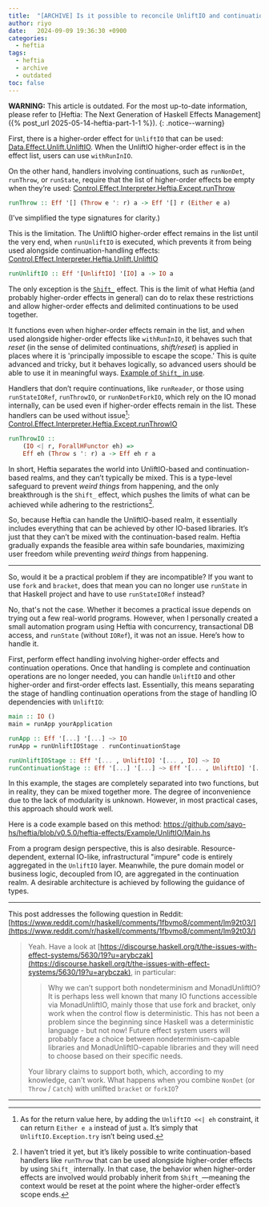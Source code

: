 ```yaml
---
title:  "[ARCHIVE] Is it possible to reconcile UnliftIO and continuations?"
author: riyo
date:   2024-09-09 19:36:30 +0900
categories:
  - heftia
tags:
  - heftia
  - archive
  - outdated
toc: false
---
```


**WARNING:** This article is outdated. For the most up-to-date information, please refer to [Heftia: The Next Generation of Haskell Effects Management]({% post_url 2025-05-14-heftia-part-1-1 %}).
{: .notice--warning}

First, there is a higher-order effect for `UnliftIO` that can be used: [Data.Effect.Unlift.UnliftIO](https://hackage.haskell.org/package/data-effects-0.1.2.0/docs/Data-Effect-Unlift.html#t:UnliftIO). When the UnliftIO higher-order effect is in the effect list, users can use `withRunInIO`.

On the other hand, handlers involving continuations, such as `runNonDet`, `runThrow`, or `runState`, require that the list of higher-order effects be empty when they’re used: [Control.Effect.Interpreter.Heftia.Except.runThrow](https://hackage.haskell.org/package/heftia-effects-0.3.1.0/docs/Control-Effect-Interpreter-Heftia-Except.html#v:runThrow)

```haskell
runThrow :: Eff '[] (Throw e ': r) a -> Eff '[] r (Either e a)
```

(I’ve simplified the type signatures for clarity.)

This is the limitation. The UnliftIO higher-order effect remains in the list until the very end, when `runUnliftIO` is executed, which prevents it from being used alongside continuation-handling effects: [Control.Effect.Interpreter.Heftia.Unlift.UnliftIO](https://hackage.haskell.org/package/heftia-effects-0.3.1.0/docs/Control-Effect-Interpreter-Heftia-Unlift.html#v:runUnliftIO)

```haskell
runUnliftIO :: Eff '[UnliftIO] '[IO] a -> IO a
```

The only exception is the [`Shift_`](https://hackage.haskell.org/package/heftia-effects-0.3.1.0/docs/Control-Effect-Interpreter-Heftia-ShiftReset.html#v:runShift_) effect. This is the limit of what Heftia (and probably higher-order effects in general) can do to relax these restrictions and allow higher-order effects and delimited continuations to be used together.

It functions even when higher-order effects remain in the list, and when used alongside higher-order effects like `withRunInIO`, it behaves such that *reset* (in the sense of delimited continuations, *shift/reset*) is applied in places where it is 'principally impossible to escape the scope.' This is quite advanced and tricky, but it behaves logically, so advanced users should be able to use it in meaningful ways. [Example of `Shift_` in use](https://github.com/sayo-hs/heftia/blob/1a2774adabe81a979dc6f560b3490d4712740a5f/heftia-effects/Example/Continuation2/Main.hs#L86-L105).

Handlers that don’t require continuations, like `runReader`, or those using `runStateIORef`, `runThrowIO`, or `runNonDetForkIO`, which rely on the IO monad internally, can be used even if higher-order effects remain in the list. These handlers can be used without issue[^1]:
[Control.Effect.Interpreter.Heftia.Except.runThrowIO](https://hackage.haskell.org/package/heftia-effects-0.3.1.0/docs/Control-Effect-Interpreter-Heftia-Except.html#v:runThrowIO)

```haskell
runThrowIO ::
    (IO <| r, ForallHFunctor eh) =>
    Eff eh (Throw s ': r) a -> Eff eh r a
```

[^1]: As for the return value here, by adding the `UnliftIO <<| eh` constraint, it can return `Either e a` instead of just `a`. It’s simply that `UnliftIO.Exception.try` isn’t being used.

In short, Heftia separates the world into UnliftIO-based and continuation-based realms, and they can’t typically be mixed. This is a type-level safeguard to prevent *weird things* from happening, and the only breakthrough is the `Shift_` effect, which pushes the limits of what can be achieved while adhering to the restrictions[^2].

[^2]: I haven’t tried it yet, but it’s likely possible to write continuation-based handlers like `runThrow` that can be used alongside higher-order effects by using `Shift_` internally. In that case, the behavior when higher-order effects are involved would probably inherit from `Shift_`—meaning the context would be reset at the point where the higher-order effect’s scope ends.

So, because Heftia can handle the UnliftIO-based realm, it essentially includes everything that can be achieved by other IO-based libraries. It’s just that they can’t be mixed with the continuation-based realm.
Heftia gradually expands the feasible area within safe boundaries, maximizing user freedom while preventing *weird things* from happening.

---

So, would it be a practical problem if they are incompatible? If you want to use `fork` and `bracket`, does that mean you can no longer use `runState` in that Haskell project and have to use `runStateIORef` instead?

No, that's not the case.
Whether it becomes a practical issue depends on trying out a few real-world programs.
However, when I personally created a small automation program using Heftia with concurrency, transactional DB access, and `runState` (without `IORef`), it was not an issue.
Here’s how to handle it.

First, perform effect handling involving higher-order effects and continuation operations. Once that handling is complete and continuation operations are no longer needed, you can handle `UnliftIO` and other higher-order and first-order effects last. Essentially, this means separating the stage of handling continuation operations from the stage of handling IO dependencies with `UnliftIO`:

```haskell
main :: IO ()
main = runApp yourApplication

runApp :: Eff '[...] '[...] ~> IO
runApp = runUnliftIOStage . runContinuationStage

runUnliftIOStage :: Eff '[... , UnliftIO] '[... , IO] ~> IO
runContinuationStage :: Eff '[...] '[...] ~> Eff '[... , UnliftIO] '[... , IO]
```

In this example, the stages are completely separated into two functions, but in reality, they can be mixed together more.
The degree of inconvenience due to the lack of modularity is unknown. However, in most practical cases, this approach should work well.

Here is a code example based on this method: <https://github.com/sayo-hs/heftia/blob/v0.5.0/heftia-effects/Example/UnliftIO/Main.hs>

From a program design perspective, this is also desirable. Resource-dependent, external IO-like, infrastructural "impure" code is entirely aggregated in the `UnliftIO` layer. Meanwhile, the pure domain model or business logic, decoupled from IO, are aggregated in the continuation realm. A desirable architecture is achieved by following the guidance of types.

---

This post addresses the following question in Reddit: [https://www.reddit.com/r/haskell/comments/1fbvmo8/comment/lm92t03/](https://www.reddit.com/r/haskell/comments/1fbvmo8/comment/lm92t03/)

> Yeah. Have a look at [https://discourse.haskell.org/t/the-issues-with-effect-systems/5630/19?u=arybczak](https://discourse.haskell.org/t/the-issues-with-effect-systems/5630/19?u=arybczak), in particular:
>
> > Why we can’t support both nondeterminism and MonadUnliftIO? It is perhaps less well known that many IO functions accessible via MonadUnliftIO, mainly those that use fork and bracket, only work when the control flow is deterministic. This has not been a problem since the beginning since Haskell was a deterministic language - but not now! Future effect system users will probably face a choice between nondeterminism-capable libraries and MonadUnliftIO-capable libraries and they will need to choose based on their specific needs.
>
> Your library claims to support both, which, according to my knowledge, can't work.
> What happens when you combine `NonDet` (or `Throw` / `Catch`) with unlifted `bracket` or `forkIO`?

---

